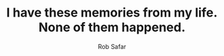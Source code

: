 ---
title:  I have these memories from my life. None of them happened.
author: Rob Safar
exturl: https://medium.com/cool-media/i-have-these-memories-from-my-life-none-of-them-happened-54cdf7a14d87
extimg: https://cdn-images-1.medium.com/max/1600/1*zxyRwDGi5h3riobgR84QFA.jpeg
---